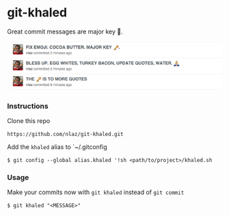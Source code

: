 # git-khaled

Great commit messages are major key :key:. 

![Example](https://github.com/nlaz/git-khaled/blob/master/example.png)

### Instructions
 Clone this repo
```
https://github.com/nlaz/git-khaled.git
```
Add the `khaled` alias to `~/.gitconfig
```
$ git config --global alias.khaled '!sh <path/to/project>/khaled.sh
```

### Usage
Make your commits now with `git khaled` instead of `git commit`
```
$ git khaled "<MESSAGE>"
```